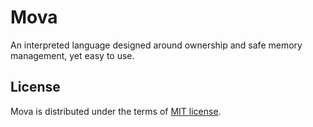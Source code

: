 # Mova

An interpreted language designed around ownership and safe memory management, yet easy to use.

## License

Mova is distributed under the terms of [MIT license](./LICENSE).
